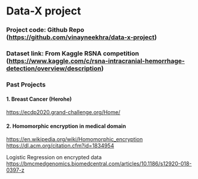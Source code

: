 # Data-X project

### Project code: Github Repo (https://github.com/vinayneekhra/data-x-project)

### Dataset link: From Kaggle RSNA competition (https://www.kaggle.com/c/rsna-intracranial-hemorrhage-detection/overview/description)


### Past Projects
#### 1. Breast Cancer (Herohe)
https://ecdp2020.grand-challenge.org/Home/

#### 2. Homomorphic encryption in medical domain
https://en.wikipedia.org/wiki/Homomorphic_encryption \
https://dl.acm.org/citation.cfm?id=1834954

Logistic Regression on encrypted data \
https://bmcmedgenomics.biomedcentral.com/articles/10.1186/s12920-018-0397-z

